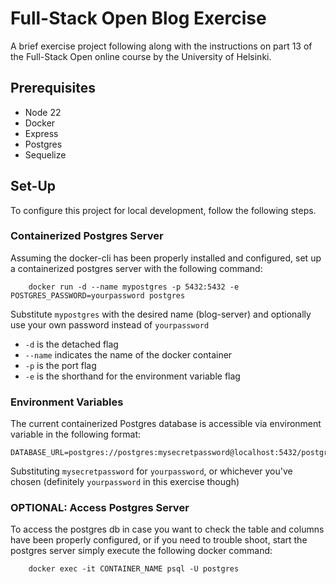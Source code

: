 # Full-Stack Open Blog Exercise

A brief exercise project following along with the instructions on part 13 of the Full-Stack Open online course by the University of Helsinki.

## Prerequisites

- Node 22
- Docker
- Express
- Postgres
- Sequelize

## Set-Up

To configure this project for local development, follow the following steps.

### Containerized Postgres Server

Assuming the docker-cli has been properly installed and configured, set up a containerized postgres server with the following command:

```shell
    docker run -d --name mypostgres -p 5432:5432 -e POSTGRES_PASSWORD=yourpassword postgres
```

Substitute `mypostgres` with the desired name (blog-server) and optionally use your own password instead of `yourpassword`
- `-d` is the detached flag
- `--name` indicates the name of the docker container 
- `-p` is the port flag
- `-e` is the shorthand for the environment variable flag

### Environment Variables

The current containerized Postgres database is accessible via environment variable in the following format:

```
DATABASE_URL=postgres://postgres:mysecretpassword@localhost:5432/postgres
```

Substituting `mysecretpassword` for `yourpassword`, or whichever you've chosen (definitely `yourpassword` in this exercise though)

### OPTIONAL: Access Postgres Server

To access the postgres db in case you want to check the table and columns have been properly configured, or if you need to trouble shoot, start the postgres server simply execute the following docker command:

```shell
    docker exec -it CONTAINER_NAME psql -U postgres
```

